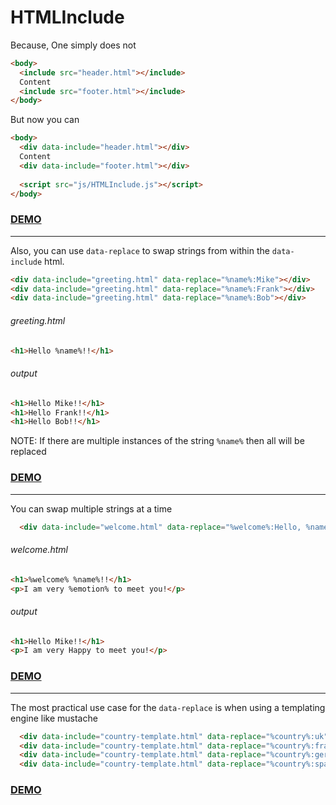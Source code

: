 # HTMLInclude

Because, One simply does not

```html
<body>
  <include src="header.html"></include>
  Content
  <include src="footer.html"></include>
</body>
```

But now you can

```html
<body>
  <div data-include="header.html"></div>
  Content
  <div data-include="footer.html"></div>
  
  <script src="js/HTMLInclude.js"></script>
</body>
```

### [DEMO](https://paul-browne.github.io/HTMLInclude/)

---

Also, you can use `data-replace` to swap strings from within the `data-include` html.

```html
<div data-include="greeting.html" data-replace="%name%:Mike"></div>
<div data-include="greeting.html" data-replace="%name%:Frank"></div>
<div data-include="greeting.html" data-replace="%name%:Bob"></div>
```

###### greeting.html
```html
<h1>Hello %name%!!</h1>	  
```

###### output
```html
<h1>Hello Mike!!</h1>
<h1>Hello Frank!!</h1>
<h1>Hello Bob!!</h1>
```

NOTE: If there are multiple instances of the string `%name%` then all will be replaced

### [DEMO](https://paul-browne.github.io/HTMLInclude/greeting-demo.html)

---

You can swap multiple strings at a time

```html
  <div data-include="welcome.html" data-replace="%welcome%:Hello, %name%:Mike, %emotion%:Happy"></div>
```

###### welcome.html
```html
<h1>%welcome% %name%!!</h1>
<p>I am very %emotion% to meet you!</p>
```

###### output
```html
<h1>Hello Mike!!</h1>
<p>I am very Happy to meet you!</p>
```

### [DEMO](https://paul-browne.github.io/HTMLInclude/welcome-demo.html)

---

The most practical use case for the `data-replace` is when using a templating engine like mustache

```html
  <div data-include="country-template.html" data-replace="%country%:uk"></div>
  <div data-include="country-template.html" data-replace="%country%:france"></div>
  <div data-include="country-template.html" data-replace="%country%:germany"></div>
  <div data-include="country-template.html" data-replace="%country%:spain"></div>
```

### [DEMO](https://paul-browne.github.io/HTMLInclude/mustache-demo.html)
